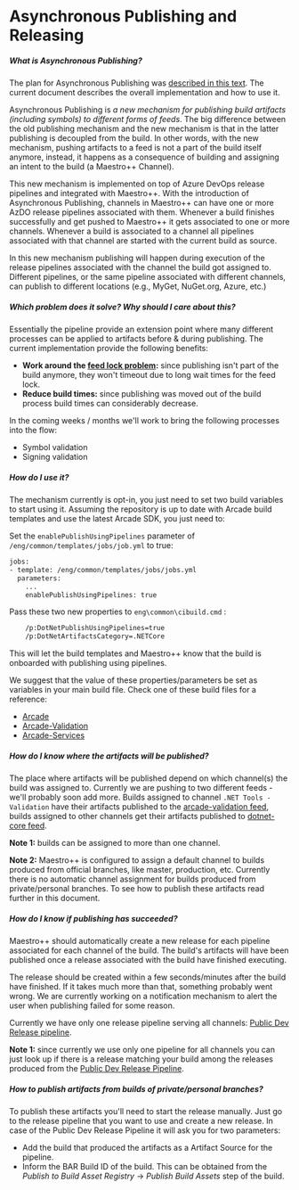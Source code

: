 # Asynchronous Publishing and Releasing

##### What is Asynchronous Publishing?

The plan for Asynchronous Publishing was [described in this text](https://github.com/dotnet/arcade/blob/master/Documentation/CorePackages/AsyncPublishing.md). The current document describes the overall implementation and how to use it. 

Asynchronous Publishing is *a new mechanism for publishing build artifacts (including symbols) to different forms of feeds*. The big difference between the old publishing mechanism and the new mechanism is that in the latter publishing is decoupled from the build. In other words, with the new mechanism, pushing artifacts to a feed is not a part of the build itself anymore, instead, it happens as a consequence of building and assigning an intent to the build (a Maestro++ Channel).

This new mechanism is implemented on top of Azure DevOps release pipelines and integrated with Maestro++. With the introduction of Asynchronous Publishing, channels in Maestro++ can have one or more AzDO release pipelines associated with them. Whenever a build finishes successfully and get pushed to Maestro++ it gets associated to one or more channels. Whenever a build is associated to a channel all pipelines associated with that channel are started with the current build as source.

In this new mechanism publishing will happen during execution of the release pipelines associated with the channel the build got assigned to. Different pipelines, or the same pipeline associated with different channels, can publish to different locations (e.g., MyGet, NuGet.org, Azure, etc.) 



##### Which problem does it solve? Why should I care about this?

Essentially the pipeline provide an extension point where many different processes can be applied to artifacts before & during publishing. The current implementation provide the following benefits:

- **Work around the [feed lock problem](https://github.com/dotnet/arcade/blob/master/Documentation/CorePackages/AsyncPublishing.md):** since publishing isn't part of the build anymore, they won't timeout due to long wait times for the feed lock.
- **Reduce build times:** since publishing was moved out of the build process build times can considerably decrease.

In the coming weeks / months we'll work to bring the following processes into the flow:

- Symbol validation 
- Signing validation 



##### How do I use it?

The mechanism currently is opt-in, you just need to set two build variables to start using it. Assuming the repository is up to date with Arcade build templates and use the latest Arcade SDK, you just need to:

Set the `enablePublishUsingPipelines` parameter of `/eng/common/templates/jobs/job.yml` to true:

```xml
jobs:
- template: /eng/common/templates/jobs/jobs.yml
  parameters:
    ...
    enablePublishUsingPipelines: true
```

Pass these two new properties to `eng\common\cibuild.cmd` :

```xml
	/p:DotNetPublishUsingPipelines=true
	/p:DotNetArtifactsCategory=.NETCore
```

This will let the build templates and Maestro++ know that the build is onboarded with publishing using pipelines.

We suggest that the value of these properties/parameters be set as variables in your main build file. Check one of these build files for a reference:

- [Arcade](https://github.com/dotnet/arcade/blob/master/azure-pipelines.yml)
- [Arcade-Validation](https://github.com/dotnet/arcade-validation/blob/master/azure-pipelines.yml)
- [Arcade-Services](https://github.com/dotnet/arcade-services/blob/master/azure-pipelines.yml)



##### How do I know where the artifacts will be published?

The place where artifacts will be published depend on which channel(s) the build was assigned to. Currently we are pushing to two different feeds - we'll probably soon add more. Builds assigned to channel `.NET Tools - Validation` have their artifacts published to the [arcade-validation feed](https://dotnetfeed.blob.core.windows.net/arcade-validation/index.json), builds assigned to other channels get their artifacts published to [dotnet-core feed](https://dotnetfeed.blob.core.windows.net/dotnet-core/index.json).

**Note 1:** builds can be assigned to more than one channel.

**Note 2:** Maestro++ is configured to assign a default channel to builds produced from official branches, like master, production, etc. Currently there is no automatic channel assignment for builds produced from private/personal branches. To see how to publish these artifacts read further in this document.



##### How do I know if publishing has succeeded?

Maestro++ should automatically create a new release for each pipeline associated for each channel of the build.  The build's artifacts will have been published once a release associated with the build have finished executing.

The release should be created within a few seconds/minutes after the build have finished. If it takes much more than that, something probably went wrong. We are currently working on a notification mechanism to alert the user when publishing failed for some reason.

Currently we have only one release pipeline serving all channels: [Public Dev Release pipeline](https://dnceng.visualstudio.com/internal/_release?definitionId=36).

**Note 1:** since currently we use only one pipeline for all channels you can just look up if there is a release matching your build among the releases produced from the [Public Dev Release Pipeline](https://dnceng.visualstudio.com/internal/_release?definitionId=36).



##### How to publish artifacts from builds of private/personal branches?

To publish these artifacts you'll need to start the release manually. Just go to the release pipeline that you want to use and create a new release. In case of the Public Dev Release Pipeline it will ask you for two parameters:

- Add the build that produced the artifacts as a Artifact Source for the pipeline.
- Inform the BAR Build ID of the build. This can be obtained from the *Publish to Build Asset Registry* -> *Publish Build Assets* step of the build.